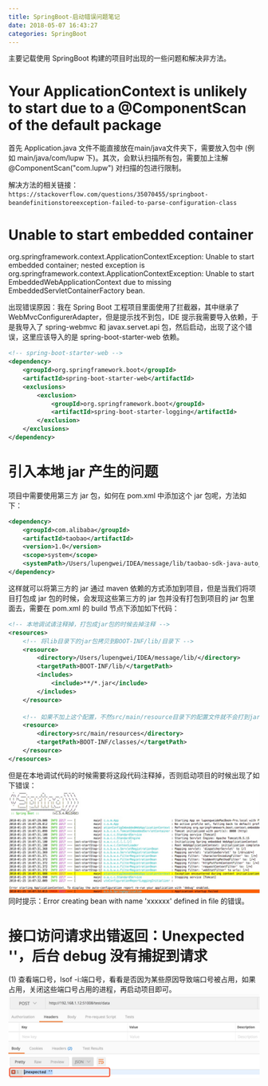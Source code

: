 ```yaml
---
title: SpringBoot-启动错误问题笔记
date: 2018-05-07 16:43:27
categories: SpringBoot
---
```


主要记载使用 SpringBoot 构建的项目时出现的一些问题和解决非方法。

# Your ApplicationContext is unlikely to start due to a @ComponentScan of the default package


首先 Application.java 文件不能直接放在main/java文件夹下，需要放入包中 (例如 main/java/com/lupw 下)。其次，会默认扫描所有包，需要加上注解 @ComponentScan("com.lupw") 对扫描的包进行限制。

解决方法的相关链接：
`https://stackoverflow.com/questions/35070455/springboot-beandefinitionstoreexception-failed-to-parse-configuration-class`

<!-- more -->

# Unable to start embedded container

org.springframework.context.ApplicationContextException: Unable to start embedded container; nested exception is org.springframework.context.ApplicationContextException: Unable to start EmbeddedWebApplicationContext due to missing EmbeddedServletContainerFactory bean.

出现错误原因：我在 Spring Boot 工程项目里面使用了拦截器，其中继承了 WebMvcConfigurerAdapter，但是提示找不到包，IDE 提示我需要导入依赖，于是我导入了 spring-webmvc 和 javax.servet.api 包，然后启动，出现了这个错误，这里应该导入的是  spring-boot-starter-web 依赖。

```xml
<!-- spring-boot-starter-web -->
<dependency>
    <groupId>org.springframework.boot</groupId>
    <artifactId>spring-boot-starter-web</artifactId>
    <exclusions>
        <exclusion>
            <groupId>org.springframework.boot</groupId>
            <artifactId>spring-boot-starter-logging</artifactId>
        </exclusion>
    </exclusions>
</dependency>
```

# 引入本地 jar 产生的问题

项目中需要使用第三方 jar 包，如何在 pom.xml 中添加这个 jar 包呢，方法如下：

```xml
<dependency>
    <groupId>com.alibaba</groupId>
    <artifactId>taobao</artifactId>
    <version>1.0</version>
    <scope>system</scope>
    <systemPath>/Users/lupengwei/IDEA/message/lib/taobao-sdk-java-auto_1455733249969-20160722.jar</systemPath>
</dependency>
```

这样就可以将第三方的 jar 通过 maven 依赖的方式添加到项目，但是当我们将项目打包成 jar 包的时候，会发现这些第三方的 jar 包并没有打包到项目的 jar 包里面去，需要在 pom.xml 的 build 节点下添加如下代码：

```xml
<!-- 本地调试请注释掉，打包成jar包的时候去掉注释 -->
<resources>
    <!-- 将lib目录下的jar包拷贝到BOOT-INF/lib/目录下 -->
    <resource>
        <directory>/Users/lupengwei/IDEA/message/lib/</directory>
        <targetPath>BOOT-INF/lib/</targetPath>
        <includes>
            <include>**/*.jar</include>
        </includes>
    </resource>

    <!-- 如果不加上这个配置，不然src/main/resource目录下的配置文件就不会打到jar包下去了 -->
    <resource>
        <directory>src/main/resources</directory>
        <targetPath>BOOT-INF/classes/</targetPath>
    </resource>
</resources>
```

但是在本地调试代码的时候需要将这段代码注释掉，否则启动项目的时候出现了如下错误：
![IMAGE](SpringBoot-启动错误问题笔记/145C37620C25457DE85F8194753C5358.jpg)
同时提示：Error creating bean with name 'xxxxxx' defined in file 的错误。

# 接口访问请求出错返回：Unexpected ''，后台 debug 没有捕捉到请求

(1) 查看端口号，lsof -i:端口号，看看是否因为某些原因导致端口号被占用，如果占用，关闭这些端口号占用的进程，再启动项目即可。
![IMAGE](SpringBoot-启动错误问题笔记/F05FE48CCB08B4C0418DFAF60DF39CB6.jpg)